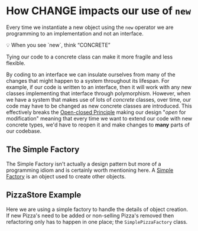 # How CHANGE impacts our use of `new`


Every time we instantiate a new object using the `new` operator we are programming to an implementation and not an
interface.

<aside>
💡 When you see `new`, think “CONCRETE”

</aside>

Tying our code to a concrete class can make it more fragile and less flexible.


By coding to an interface we can insulate ourselves from many of the changes that might happen to a system throughout
its lifespan.
For example, if our code is written to an interface, then it will work with any new classes implementing that interface
through polymorphism.
However, when we have a system that makes use of lots of *concrete* classes, over time, our code may have to be changed
as new concrete classes are introduced. This effectively breaks
the [Open-closed Principle](https://en.wikipedia.org/wiki/Open%E2%80%93closed_principle) making our design "*open* for
modification" meaning that every time we want to extend our code with new concrete types, we'd have to reopen it and
make changes to **many** parts of our codebase.

## The Simple Factory

The Simple Factory isn't actually a design pattern but more of a programming idiom and is certainly worth mentioning
here. A
[Simple Factory](https://en.wikipedia.org/wiki/Factory_%28object-oriented_programming%29) is an object used to create
other objects.

## PizzaStore Example

Here we are using a simple factory to handle the details of object creation. If new Pizza's need to be added or
non-selling Pizza's removed then refactoring only has to happen in one place; the `SimplePizzaFactory` class.

